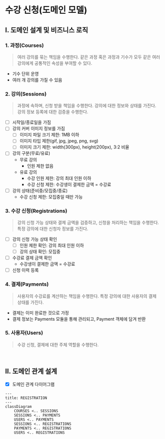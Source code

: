 # 수강 신청(도메인 모델)

## I. 도메인 설계 및 비즈니스 로직

### 1. 과정(Courses)

> 여러 강의를 묶는 책임을 수행한다.
> 같은 과정 혹은 과정과 기수가 모두 같은 여러 강의에게 공통적인 속성을 부여할 수 있다.

- 기수 단위 운영
- 여러 개 강의를 가질 수 있음

### 2. 강의(Sessions)

> 과정에 속하며, 신청 받을 책임을 수행한다.
> 강의에 대한 정보와 상태를 가진다.
> 강의 정보 등록에 대한 검증을 수행한다.

- [ ] 시작일/종료일을 가짐
- [ ] 강의 커버 이미지 정보를 가짐
    - [ ] 이미지 파일 크기 제한: 1MB 이하
    - [ ] 이미지 타입 제한(gif, jpg, jpeg, png, svg)
    - [ ] 이미지 크기 제한: width(300px), height(200px), 3:2 비율
- [ ] 강의 구분(무료/유료)
    - 무료 강의
        - 인원 제한 없음
    - 유료 강의
        - 수강 인원 제한: 강의 최대 인원 이하
        - 수강 신청 제한: 수강생이 결제한 금액 = 수강료
- [ ] 강의 상태(준비중/모집중/종료)
    - 수강 신청 제한: 모집중일 때만 가능

### 3. 수강 신청(Registrations)

> 강의 신청 가능 상태와 결제 금액을 검증하고, 신청을 처리하는 책임을 수행한다.
> 특정 강의에 대한 신청자 정보를 가진다.

- [ ] 강의 신청 가능 상태 확인
    - [ ] 인원 제한 확인: 강의 최대 인원 이하
    - [ ] 강의 상태 확인: 모집중
- [ ] 수강료 결제 금액 확인
    - 수강생이 결제한 금액 = 수강료
- [ ] 신청 이력 등록

### 4. 결제(Payments)

> 사용자의 수강료를 계산하는 책임을 수행한다.
> 특정 강의에 대한 사용자의 결제 상태를 가진다.

- 결제는 이미 완료한 것으로 가정
- 결제 정보는 Payments 모듈을 통해 관리되고, Payment 객체에 담겨 반환

### 5. 사용자(Users)

> 수강 신청, 결제에 대한 주체 역할을 수행한다.

<br>

## II. 도메인 관계 설계

- [x] 도메인 관계 다이어그램

```mermaid
---
title: REGISTRATION
---
classDiagram
    COURSES <.. SESSIONS
    SESSIONS <.. PAYMENTS
    USERS <.. PAYMENTS
    SESSIONS <.. REGISTRATIONS
    PAYMENTS <.. REGISTRATIONS
    USERS <.. REGISTRATIONS
```